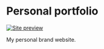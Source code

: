 # Personal portfolio

[![Site preview](/public/site-preview.png)](https://ghostpwner.xyz)

My personal brand website.
